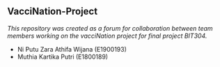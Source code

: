 ## VacciNation-Project

*This repository was created as a forum for collaboration between team members working on the vacciNation project for final project BIT304.*
- Ni Putu Zara Athifa Wijana (E1900193)
- Muthia Kartika Putri (E1800189)

